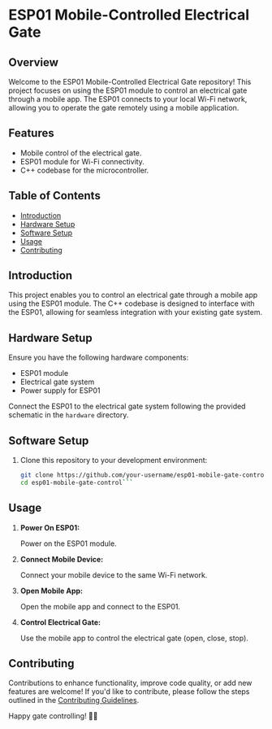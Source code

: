 # ESP01 Mobile-Controlled Electrical Gate

## Overview

Welcome to the ESP01 Mobile-Controlled Electrical Gate repository! This project focuses on using the ESP01 module to control an electrical gate through a mobile app. The ESP01 connects to your local Wi-Fi network, allowing you to operate the gate remotely using a mobile application. 

## Features

- Mobile control of the electrical gate.
- ESP01 module for Wi-Fi connectivity.
- C++ codebase for the microcontroller.

## Table of Contents

- [Introduction](#introduction)
- [Hardware Setup](#hardware-setup)
- [Software Setup](#software-setup)
- [Usage](#usage)
- [Contributing](#contributing)

## Introduction

This project enables you to control an electrical gate through a mobile app using the ESP01 module. The C++ codebase is designed to interface with the ESP01, allowing for seamless integration with your existing gate system.

## Hardware Setup

Ensure you have the following hardware components:

- ESP01 module
- Electrical gate system
- Power supply for ESP01

Connect the ESP01 to the electrical gate system following the provided schematic in the `hardware` directory.

## Software Setup

1. Clone this repository to your development environment:

   ```bash
   git clone https://github.com/your-username/esp01-mobile-gate-control.git
   cd esp01-mobile-gate-control```

## Usage

1. **Power On ESP01:**
   
   Power on the ESP01 module.

2. **Connect Mobile Device:**
   
   Connect your mobile device to the same Wi-Fi network.

3. **Open Mobile App:**
   
   Open the mobile app and connect to the ESP01.

4. **Control Electrical Gate:**
   
   Use the mobile app to control the electrical gate (open, close, stop).

## Contributing

Contributions to enhance functionality, improve code quality, or add new features are welcome! If you'd like to contribute, please follow the steps outlined in the [Contributing Guidelines](CONTRIBUTING.md).



Happy gate controlling! 🚧📱
